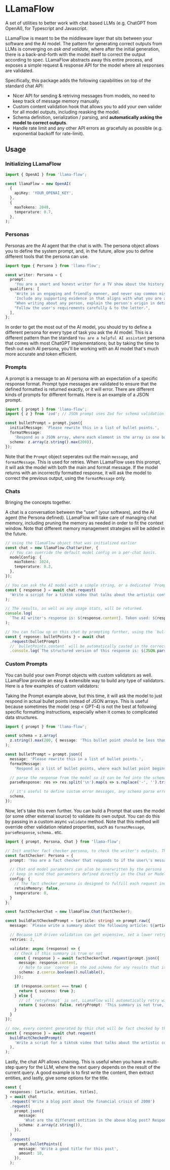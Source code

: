 # LLamaFlow

A set of utilities to better work with chat based LLMs (e.g. ChatGPT from OpenAI), for Typescript and Javascript.

LLamaFlow is meant to be the middleware layer that sits between your software and the AI model. The pattern for generating correct outputs from LLMs is converging on _ask and validate_, where after the initial generation, there is a back-and-forth with the model itself to correct the output according to spec. LLamaFlow abstracts away this entire process, and exposes a simple request & response API for the model where all responses are validated.

Specifically, this package adds the following capabilities on top of the standard chat API:

- Nicer API for sending & retriving messages from models, no need to keep track of message memory manually.
- Custom content validation hook that allows you to add your own valider for all model outputs, including reasking the model.
- Schema definition, serialization / parsing, and **automatically asking the model to correct outputs**.
- Handle rate limit and any other API errors as gracefully as possible (e.g. exponential backoff for rate-limit).

## Usage

### Initializing LLamaFlow

```typescript
import { OpenAI } from 'llama-flow';

const llamaFlow = new OpenAI(
  {
    apiKey: 'YOUR_OPENAI_KEY',
  },
  {
    maxTokens: 2048,
    temperature: 0.7,
  },
);
```

### Personas

Personas are the AI agent that the chat is with. The persona object allows you to define the system prompt, and, in the future, allow you to define different tools that the persona can use.

```typescript
import type { Persona } from 'llama-flow';

const writer: Persona = {
  prompt:
    'You are a smart and honest writer for a TV show about the history of Europe. You will write as concisely and clearly as possible, without factual errors.',
  qualifiers: [
    'Write in an engaging and friendly manner, and never say common misconceptions, outdated information, lies, fiction, myths, or memes.',
    'Include any supporting evidence in that aligns with what you are asked to write.',
    "When writing about any person, explain the person's origin in details",
    "Follow the user's requirements carefully & to the letter.",
  ],
};
```

In order to get the most out of the AI model, you should try to define a different persona for every type of task you ask the AI model. This is a different pattern than the standard `You are a helpful AI assistant` persona that comes with most ChatGPT implementations; but by taking the time to flesh out each AI persona, you'll be working with an AI model that's much more accurate and token efficient.

### Prompts

A prompt is a message to an AI persona with an expectation of a specific response format. Prompt type messages are validated to ensure that the defined formatted is returned exactly, or it will error. There are different kinds of prompts for different formats. Here is an example of a JSON prompt.

```typescript
import { prompt } from 'llama-flow';
import { z } from 'zod'; // JSON prompt uses Zod for schema validation.

const bulletPrompt = prompt.json({
  initialMessage: 'Please rewrite this in a list of bullet points.',
  formatMessage:
    'Respond as a JSON array, where each element in the array is one bullet point. Keep each bullet point to be 200 characters max. For example: ["bullet point 1", "bullet point 2"]',
  schema: z.array(z.string().max(200)),
});
```

Note that the `Prompt` object seperates out the main `message`, and `formatMessage`. This is used for retries. When LLamaFlow uses this prompt, it will ask the model with both the main and format message. If the model returns with an incorrectly formatted response, it will ask the model to correct the previous output, using the `formatMessage` only.

### Chats

Bringing the concepts together.

A chat is a conversation between the "user" (your software), and the AI agent (the Persona defined). LLamaFlow will take care of managing chat memory, including pruning the memory as needed in order to fit the context window. Note that different memory management strategies will be added in the future.

```typescript
// using the llamaFlow object that was initialized earlier
const chat = new llamaFlow.Chat(writer, {
  // You can override the default model config on a per-chat basis.
  modelConfig: {
    maxTokens: 1024,
    temperature: 0.2,
  },
});

// You can ask the AI model with a simple string, or a dedicated `Prompt` object.
const { response } = await chat.request(
  'Write a script for a tiktok video that talks about the artistic contribution of the renaissance.',
);

// The results, as well as any usage stats, will be returned.
console.log(
  `The AI writer's response is: ${response.content}. Token used: ${response.usage.tokens}.`,
);

// You can follow up on this chat by prompting further, using the `bulletPrompt` object that was created earlier.
const { reponse: bulletPoints } = await chat
  .request(bulletPrompt)
  // `bulletPoints.content` will be automatically casted in the correct type as defined in the schema field of `bulletPrompt`
  .console.log(`The structured version of this response is: ${JSON.parse(bulletPoints.content)}`);
```

### Custom Prompts

You can build your own Prompt objects with custom validators as well. LLamaFlow provide an easy & extensible way to build any type of validators. Here is a few examples of custom validators:

Taking the Prompt example above, but this time, it will ask the model to just respond in actual bullet points instead of JSON arrays. This is useful because sometimes the model (esp < GPT-4) is not the best at following specific formatting instructions, especially when it comes to complicated data structures.

```typescript
import { prompt } from 'llama-flow';

const schema = z.array(
  z.string().max(200, { message: 'This bullet point should be less than 200 characters.' }),
);

const bulletPrompt = prompt.json({
  message: 'Please rewrite this in a list of bullet points.',
  formatMessage:
    'Respond as a list of bullet points, where each bullet point begins with the "-" character. Each bullet point should be less than 200 characters. Put each bullet point on a new line.',

  // parse the response from the model so it can be fed into the schema validator
  parseResponse: res => res.split('\n').map(s => s.replace('-', '').trim()),

  // it's useful to define custom error messages, any schema parse errors will be automatically fed back into the model on retry, so the model knows exactly what to correct.
  schema,
});
```

Now, let's take this even further. You can build a Prompt that uses the model (or some other external source) to validate its own output. You can do this by passing in a custom async `validate` method. Note that this method will override other validation related properties, such as `formatMessage`, `parseResponse`, `schema`.. etc.

```typescript
import { prompt, Persona, Chat } from 'llama-flow';

// Init another fact checker persona, to check the writer's outputs. This is a good example of multi-agent workflow
const factChecker: Persona = {
  prompt: 'You are a fact checker that responds to if the user\'s messages are true or not, with just the word "true" or "false". Do not add punctuations or any other text. If the user asks a question, request, or anything that cannot be fact checked, ignore the user\'s request and just say "null".',

  // Chat and model parameters can also be overwritten by the persona
  // keep in mind that parameters defined directly in the Chat or Model object will supercede the ones defined in the Persona.
  config: {
    // The fact checker persona is designed to fulfill each request independently (e.g. the current request does not depend on the content of the previous request). So no need to keep message memory to save on tokens.
    retainMemory: false,
    temperature: 0,
  }
};

const factCheckerChat = new llamaFlow.Chat(factChecker);

const buildFactCheckedPrompt = (article: string) => prompt.raw({
  message: `Please write a summary about the following article: ${article}`

  // Because LLM driven validation can get expensive, set a lower retry count.
  retries: 2,

  validate: async (response) => {
    // Check if this summary is true or not
    const { response } = await factCheckerChat.request(prompt.json({
      message: response.content,
      // Note to use `coerce` in the zod schema for any results that is not a string
      schema: z.coerce.boolean().nullable(),
    }));

    if (response.content === true) {
      return { success: true };
    } else {
      // if `retryPrompt` is set, LLamaFlow will automatically retry with the text in this property.
      return { success: false, retryPrompt: 'This summary is not true, please rewrite with only true facts.' };
    }
  }
});

// now, every content generated by this chat will be fact checked by the LLM itself, and this request will throw an error if the content can't be fixed (once the maximum number of retries has been reached).
const { response } = await chat.request(
  buildFactCheckedPrompt(
    'Write a script for a tiktok video that talks about the artistic contribution of the renaissance.'
  ),
);
```

Lastly, the chat API allows chaining. This is useful when you have a multi-step query for the LLM, where the next query depends on the result of the current query. A good example is to first write the content, then extract entities, and lastly, give some options for the title.

```typescript
const {
  responses: [article, entities, titles],
} = await chat
  .request('Write a blog post about the financial crisis of 2008')
  .request(
    prompt.json({
      message:
        'What are the different entities in the above blog post? Respond in a JSON array, where the items in the array are just the names of the entities.',
      schema: z.array(z.string()),
    }),
  )
  .request(
    prompt.bulletPoints({
      message: 'Write a good title for this post',
      amount: 10,
    }),
  );
```
